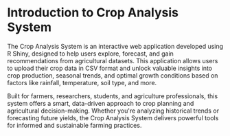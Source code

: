# Introduction to Crop Analysis System 
The Crop Analysis System is an interactive web application developed using R Shiny, designed to help users explore, forecast, and gain recommendations from agricultural datasets. This application allows users to upload their crop data in CSV format and unlock valuable insights into crop production, seasonal trends, and optimal growth conditions based on factors like rainfall, temperature, soil type, and more.

Built for farmers, researchers, students, and agriculture professionals, this system offers a smart, data-driven approach to crop planning and agricultural decision-making. Whether you're analyzing historical trends or forecasting future yields, the Crop Analysis System delivers powerful tools for informed and sustainable farming practices.
